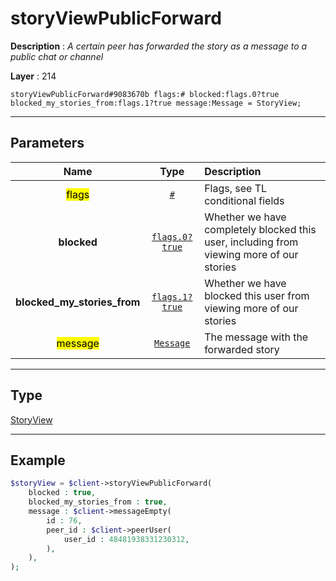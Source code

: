 # storyViewPublicForward

**Description** : *A certain peer has forwarded the story as a message to a public chat or channel*

**Layer** : 214

```tl
storyViewPublicForward#9083670b flags:# blocked:flags.0?true blocked_my_stories_from:flags.1?true message:Message = StoryView;
```

---

## Parameters

| Name | Type | Description |
| :---: | :---: | :--- |
| <mark>flags</mark> | [`#`](type/#) | Flags, see TL conditional fields |
| **blocked** | [`flags.0?true`](type/true) | Whether we have completely blocked this user, including from viewing more of our stories |
| **blocked_my_stories_from** | [`flags.1?true`](type/true) | Whether we have blocked this user from viewing more of our stories |
| <mark>message</mark> | [`Message`](type/Message) | The message with the forwarded story |

---

## Type

[StoryView](type/StoryView)

---

## Example

```php
$storyView = $client->storyViewPublicForward(
	blocked : true,
	blocked_my_stories_from : true,
	message : $client->messageEmpty(
		id : 76,
		peer_id : $client->peerUser(
			user_id : 48481938331230312,
		),
	),
);
```